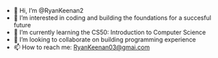 - 👋 Hi, I’m @RyanKeenan2
- 👀 I’m interested in coding and building the foundations for a succesful future
- 🌱 I’m currently learning the CS50: Introduction to Computer Science
- 💞️ I’m looking to collaborate on building programming experience
- 📫 How to reach me: RyanKeenan03@gmai.com

